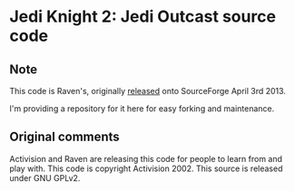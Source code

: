 Jedi Knight 2: Jedi Outcast source code
=======================================

Note
----
This code is Raven's, originally [released](http://sourceforge.net/projects/jedioutcast/?source=dlp) onto SourceForge April 3rd 2013.

I'm providing a repository for it here for easy forking and maintenance.

Original comments
-----------------
Activision and Raven are releasing this code for people to learn from and play with. This code is copyright Activision 2002. This source is released under GNU GPLv2.
